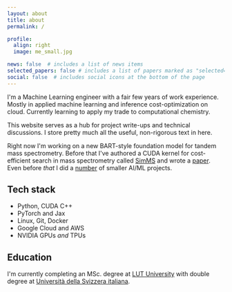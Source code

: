 ```yaml
---
layout: about
title: about
permalink: /

profile:
  align: right
  image: me_small.jpg

news: false  # includes a list of news items
selected_papers: false # includes a list of papers marked as "selected={true}"
social: false  # includes social icons at the bottom of the page
---
```


I'm a Machine Learning engineer with a fair few years of work experience. Mostly in applied machine learning and inference cost-optimization on cloud. Currently learning to apply my trade to computational chemistry.

This website serves as a hub for project write-ups and technical discussions. I store pretty much all the useful, non-rigorous text in here. 

Right now I'm working on a new BART-style foundation model for tandem mass spectrometry. Before that I've authored a CUDA kernel for cost-efficient search in mass spectrometry called [SimMS](https://github.com/PangeAI/simms) and wrote a [paper](https://www.biorxiv.org/content/10.1101/2024.07.24.605006v1). Even before *that* I did a [number](https://tornikeo.github.io/projects/) of smaller AI/ML projects.

## Tech stack
- Python, CUDA C++
- PyTorch and Jax
- Linux, Git, Docker
- Google Cloud and AWS
- NVIDIA GPUs *and* TPUs

## Education
I'm currently completing an MSc. degree at [LUT University](https://www.lut.fi/en) with double degree at [Università della Svizzera italiana](https://www.usi.ch/it). 